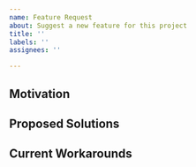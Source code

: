 ```yaml
---
name: Feature Request
about: Suggest a new feature for this project
title: ''
labels: ''
assignees: ''

---
```


<!--

Welcome! Thank you for suggesting features!

First of all, please star our repo. Your support is vital to the continued maintenance of SeaORM.

Want to ask a question? You can reach us via:

- Discord: https://discord.com/invite/uCPdDXzbdv
- GitHub Discussions: https://github.com/SeaQL/sea-orm/discussions/new

All feature requests should start from a GitHub Discussion thread.

After a throughout discussion, when the solution is clear, we will create a tracking issue with a feature specification.

-->

## Motivation

<!-- What is the use case? What is the expected outcome? -->

## Proposed Solutions

<!-- What are the proposed solutions? How it solve the problem or achieve the goal? -->

## Current Workarounds

<!-- What are the current workarounds before this feature is being implemented? -->
